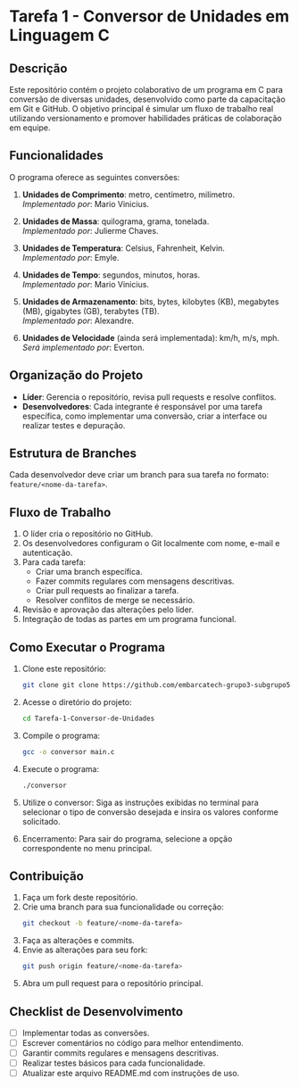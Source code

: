 # Tarefa 1 - Conversor de Unidades em Linguagem C

## Descrição
Este repositório contém o projeto colaborativo de um programa em C para conversão de diversas unidades, desenvolvido como parte da capacitação em Git e GitHub. O objetivo principal é simular um fluxo de trabalho real utilizando versionamento e promover habilidades práticas de colaboração em equipe.

## Funcionalidades
O programa oferece as seguintes conversões:

1. **Unidades de Comprimento**: metro, centímetro, milímetro.  
   *Implementado por*: Mario Vinicius.

2. **Unidades de Massa**: quilograma, grama, tonelada.  
   *Implementado por*: Julierme Chaves.

3. **Unidades de Temperatura**: Celsius, Fahrenheit, Kelvin.  
   *Implementado por*: Emyle.

4. **Unidades de Tempo**: segundos, minutos, horas.  
   *Implementado por*: Mario Vinicius.

5. **Unidades de Armazenamento**: bits, bytes, kilobytes (KB), megabytes (MB), gigabytes (GB), terabytes (TB).  
   *Implementado por*: Alexandre.

6. **Unidades de Velocidade** (ainda será implementada): km/h, m/s, mph.  
   *Será implementado por*: Everton.

## Organização do Projeto
- **Líder**: Gerencia o repositório, revisa pull requests e resolve conflitos.
- **Desenvolvedores**: Cada integrante é responsável por uma tarefa específica, como implementar uma conversão, criar a interface ou realizar testes e depuração.

## Estrutura de Branches
Cada desenvolvedor deve criar um branch para sua tarefa no formato: `feature/<nome-da-tarefa>`.

## Fluxo de Trabalho
1. O líder cria o repositório no GitHub.
2. Os desenvolvedores configuram o Git localmente com nome, e-mail e autenticação.
3. Para cada tarefa:
   - Criar uma branch específica.
   - Fazer commits regulares com mensagens descritivas.
   - Criar pull requests ao finalizar a tarefa.
   - Resolver conflitos de merge se necessário.
4. Revisão e aprovação das alterações pelo líder.
5. Integração de todas as partes em um programa funcional.

## Como Executar o Programa
1. Clone este repositório:
   ```bash
   git clone git clone https://github.com/embarcatech-grupo3-subgrupo5/Tarefa-1-Conversor-de-Unidades.git
   ```
2. Acesse o diretório do projeto:
   ```bash
   cd Tarefa-1-Conversor-de-Unidades
   ```
3. Compile o programa:
   ```bash
   gcc -o conversor main.c
   ```
4. Execute o programa:
   ```bash
   ./conversor
   ```
5. Utilize o conversor:
     Siga as instruções exibidas no terminal para selecionar o tipo de conversão desejada e insira os valores conforme solicitado.

7. Encerramento:
     Para sair do programa, selecione a opção correspondente no menu principal.
   
## Contribuição
1. Faça um fork deste repositório.
2. Crie uma branch para sua funcionalidade ou correção:
   ```bash
   git checkout -b feature/<nome-da-tarefa>
   ```
3. Faça as alterações e commits.
4. Envie as alterações para seu fork:
   ```bash
   git push origin feature/<nome-da-tarefa>
   ```
5. Abra um pull request para o repositório principal.

## Checklist de Desenvolvimento
- [ ] Implementar todas as conversões.
- [ ] Escrever comentários no código para melhor entendimento.
- [ ] Garantir commits regulares e mensagens descritivas.
- [ ] Realizar testes básicos para cada funcionalidade.
- [ ] Atualizar este arquivo README.md com instruções de uso.
